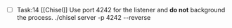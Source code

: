 - [ ] Task:14 [[Chisel]]
Use port 4242 for the listener and **do not** background the process.
	./chisel server -p 4242 --reverse 
